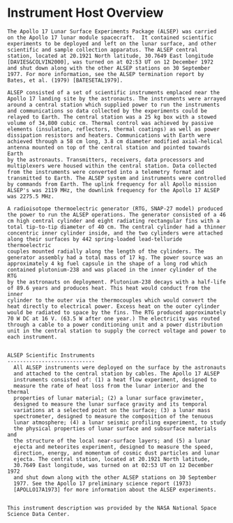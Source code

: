 
 
  Instrument Host Overview
  ========================
    The Apollo 17 Lunar Surface Experiments Package (ALSEP) was carried
    on the Apollo 17 lunar module spacecraft.  It contained scientific
    experiments to be deployed and left on the lunar surface, and other
    scientific and sample collection apparatus. The ALSEP central
    station, located at 20.1921 North latitude, 30.7649 East longitude
    [DAVIES&COLVIN2000], was turned on at 02:53 UT on 12 December 1972
    and shut down along with the other ALSEP stations on 30 September
    1977. For more information, see the ALSEP termination report by
    Bates, et al. (1979) [BATESETAL1979].
 
    ALSEP consisted of a set of scientific instruments emplaced near the
    Apollo 17 landing site by the astronauts. The instruments were arrayed
    around a central station which supplied power to run the instruments
    and communications so data collected by the experiments could be
    relayed to Earth. The central station was a 25 kg box with a stowed
    volume of 34,800 cubic cm. Thermal control was achieved by passive
    elements (insulation, reflectors, thermal coatings) as well as power
    dissipation resistors and heaters. Communications with Earth were
    achieved through a 58 cm long, 3.8 cm diameter modified axial-helical
    antenna mounted on top of the central station and pointed towards Earth
    by the astronauts. Transmitters, receivers, data processors and
    multiplexers were housed within the central station. Data collected
    from the instruments were converted into a telemetry format and
    transmitted to Earth. The ALSEP system and instruments were controlled
    by commands from Earth. The uplink frequency for all Apollo mission
    ALSEP's was 2119 MHz, the downlink frequency for the Apollo 17 ALSEP
    was 2275.5 MHz.
 
    A radioisotope thermoelectric generator (RTG, SNAP-27 model) produced
    the power to run the ALSEP operations. The generator consisted of a 46
    cm high central cylinder and eight radiating rectangular fins with a
    total tip-to-tip diameter of 40 cm. The central cylinder had a thinner
    concentric inner cylinder inside, and the two cylinders were attached
    along their surfaces by 442 spring-loaded lead-telluride thermoelectric
    couples mounted radially along the length of the cylinders. The
    generator assembly had a total mass of 17 kg. The power source was an
    approximately 4 kg fuel capsule in the shape of a long rod which
    contained plutonium-238 and was placed in the inner cylinder of the RTG
    by the astronauts on deployment. Plutonium-238 decays with a half-life
    of 89.6 years and produces heat. This heat would conduct from the inner
    cylinder to the outer via the thermocouples which would convert the
    heat directly to electrical power. Excess heat on the outer cylinder
    would be radiated to space by the fins. The RTG produced approximately
    70 W DC at 16 V. (63.5 W after one year.) The electricity was routed
    through a cable to a power conditioning unit and a power distribution
    unit in the central station to supply the correct voltage and power to
    each instrument.
 
 
    ALSEP Scientific Instruments
    ----------------------------
      All ALSEP instruments were deployed on the surface by the astronauts
      and attached to the central station by cables. The Apollo 17 ALSEP
      instruments consisted of: (1) a heat flow experiment, designed to
      measure the rate of heat loss from the lunar interior and the thermal
      properties of lunar material; (2) a lunar surface gravimeter,
      designed to measure the lunar surface gravity and its temporal
      variations at a selected point on the surface; (3) a lunar mass
      spectrometer, designed to measure the composition of the tenuous
      lunar atmosphere; (4) a lunar seismic profiling experiment, to study
      the physical properties of lunar surface and subsurface materials and
      the structure of the local near-surface layers; and (5) a lunar
      ejecta and meteorites experiment, designed to measure the speed,
      direction, energy, and momentum of cosmic dust particles and lunar
      ejecta. The central station, located at 20.1921 North latitude,
      30.7649 East longitude, was turned on at 02:53 UT on 12 December 1972
      and shut down along with the other ALSEP stations on 30 September
      1977. See the Apollo 17 preliminary science report (1973)
      [APOLLO17A1973] for more information about the ALSEP experiments.
 
 
    This instrument description was provided by the NASA National Space
    Science Data Center.

        